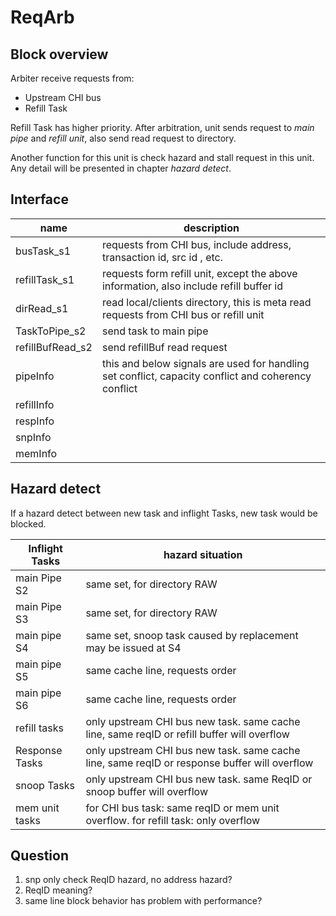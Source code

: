 # ReqArb
## Block overview
Arbiter receive requests from:

* Upstream CHI bus
* Refill Task

Refill Task has higher priority. After arbitration, unit sends request to *main pipe* and *refill unit*, also send read request to directory.

Another function for this unit is check hazard and stall request in this unit. Any detail will be presented in chapter *hazard detect*.

## Interface
|name | description|
|---|---|
|busTask_s1|requests from CHI bus, include address, transaction id, src id , etc.|
|refillTask_s1| requests form refill unit, except the above information, also include refill buffer id|
|dirRead_s1| read local/clients directory, this is meta read requests from CHI bus or refill unit|
|TaskToPipe_s2| send task to main pipe|
|refillBufRead_s2| send refillBuf read request|
|pipeInfo| this and below signals are used for handling set conflict, capacity conflict and coherency conflict|
|refillInfo||
|respInfo||
|snpInfo||
memInfo||

## Hazard detect
If a hazard detect between new task and inflight Tasks, new task would be blocked.

| Inflight Tasks| hazard situation|
|---|---|
| main Pipe S2| same set, for directory RAW|
| main Pipe S3| same set, for directory RAW|
| main pipe S4| same set, snoop task caused by replacement may be issued at S4|
| main pipe S5| same cache line, requests order|
| main pipe S6| same cache line, requests order|
| refill tasks| only upstream CHI bus new task. same cache line, same reqID or refill buffer will overflow|
| Response Tasks| only upstream CHI bus new task. same cache line, same reqID or response buffer will overflow|
| snoop Tasks| only upstream CHI bus new task. same ReqID or snoop buffer will overflow|
| mem unit tasks| for CHI bus task: same reqID or mem unit overflow. for refill task: only  overflow|

## Question
1. snp only check ReqID hazard, no address hazard?
2. ReqID meaning?
3. same line block behavior has problem with performance?


